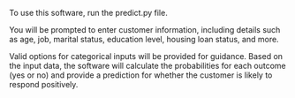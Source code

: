 To use this software, run the predict.py file.


You will be prompted to enter customer information, including details such as age, job, marital status, education level, housing loan status, and more. 


Valid options for categorical inputs will be provided for guidance. Based on the input data,
the software will calculate the probabilities for each outcome (yes or no) 
and provide a prediction for whether the customer is likely to respond positively.
